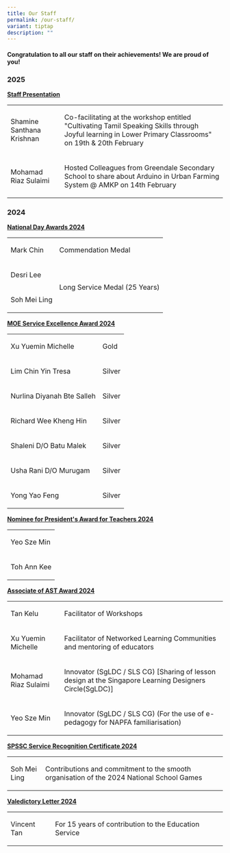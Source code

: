 ```yaml
---
title: Our Staff
permalink: /our-staff/
variant: tiptap
description: ""
---
```

<h4>Congratulation to all our staff on their achievements! We are proud of you!</h4>
<h3>2025</h3>
<p><strong><u>Staff Presentation</u></strong>
</p>
<table style="minWidth: 50px">
<colgroup>
<col>
<col>
</colgroup>
<tbody>
<tr>
<td rowspan="1" colspan="1">
<p>Shamine Santhana Krishnan</p>
</td>
<td rowspan="1" colspan="1">
<p>Co-facilitating at the workshop entitled "Cultivating Tamil Speaking Skills
through Joyful learning in Lower Primary Classrooms" on 19th &amp; 20th
February</p>
</td>
</tr>
<tr>
<td rowspan="1" colspan="1">
<p>Mohamad Riaz Sulaimi</p>
</td>
<td rowspan="1" colspan="1">
<p>Hosted Colleagues from Greendale Secondary School to share about Arduino
in Urban Farming System @ AMKP on 14th February</p>
</td>
</tr>
</tbody>
</table>
<h3>2024</h3>
<p><strong><u>National Day Awards 2024</u></strong>
</p>
<table style="minWidth: 50px">
<colgroup>
<col>
<col>
</colgroup>
<tbody>
<tr>
<td rowspan="1" colspan="1">
<p>Mark Chin</p>
</td>
<td rowspan="1" colspan="1">
<p>Commendation Medal</p>
</td>
</tr>
<tr>
<td rowspan="1" colspan="1">
<p>Desri Lee</p>
</td>
<td rowspan="2" colspan="1">
<p></p>
<p>Long Service Medal (25 Years)</p>
</td>
</tr>
<tr>
<td rowspan="1" colspan="1">
<p>Soh Mei Ling</p>
</td>
</tr>
</tbody>
</table>
<p><strong><u>MOE Service Excellence Award 2024</u></strong>
</p>
<table style="minWidth: 50px">
<colgroup>
<col>
<col>
</colgroup>
<tbody>
<tr>
<td rowspan="1" colspan="1">
<p>Xu Yuemin Michelle</p>
</td>
<td rowspan="1" colspan="1">
<p>Gold</p>
</td>
</tr>
<tr>
<td rowspan="1" colspan="1">
<p>Lim Chin Yin Tresa</p>
</td>
<td rowspan="1" colspan="1">
<p>Silver</p>
</td>
</tr>
<tr>
<td rowspan="1" colspan="1">
<p>Nurlina Diyanah Bte Salleh</p>
</td>
<td rowspan="1" colspan="1">
<p>Silver</p>
</td>
</tr>
<tr>
<td rowspan="1" colspan="1">
<p>Richard Wee Kheng Hin</p>
</td>
<td rowspan="1" colspan="1">
<p>Silver</p>
</td>
</tr>
<tr>
<td rowspan="1" colspan="1">
<p>Shaleni D/O Batu Malek</p>
</td>
<td rowspan="1" colspan="1">
<p>Silver</p>
</td>
</tr>
<tr>
<td rowspan="1" colspan="1">
<p>Usha Rani D/O Murugam</p>
</td>
<td rowspan="1" colspan="1">
<p>Silver</p>
</td>
</tr>
<tr>
<td rowspan="1" colspan="1">
<p>Yong Yao Feng</p>
</td>
<td rowspan="1" colspan="1">
<p>Silver</p>
</td>
</tr>
</tbody>
</table>
<p><strong><u>Nominee for President's Award for Teachers 2024</u></strong>
</p>
<table style="minWidth: 25px">
<colgroup>
<col>
</colgroup>
<tbody>
<tr>
<td rowspan="1" colspan="1">
<p>Yeo Sze Min</p>
</td>
</tr>
<tr>
<td rowspan="1" colspan="1">
<p>Toh Ann Kee</p>
</td>
</tr>
</tbody>
</table>
<p><strong><u>Associate of AST Award 2024</u></strong>
</p>
<table style="minWidth: 50px">
<colgroup>
<col>
<col>
</colgroup>
<tbody>
<tr>
<td rowspan="1" colspan="1">
<p>Tan Kelu</p>
</td>
<td rowspan="1" colspan="1">
<p>Facilitator of Workshops</p>
</td>
</tr>
<tr>
<td rowspan="1" colspan="1">
<p>Xu Yuemin Michelle</p>
</td>
<td rowspan="1" colspan="1">
<p>Facilitator of Networked Learning Communities and mentoring of educators</p>
</td>
</tr>
<tr>
<td rowspan="1" colspan="1">
<p>Mohamad Riaz Sulaimi</p>
</td>
<td rowspan="1" colspan="1">
<p>Innovator (SgLDC / SLS CG) [Sharing of lesson design at the Singapore
Learning Designers Circle(SgLDC)]</p>
</td>
</tr>
<tr>
<td rowspan="1" colspan="1">
<p>Yeo Sze Min</p>
</td>
<td rowspan="1" colspan="1">
<p>Innovator (SgLDC / SLS CG) (For the use of e-pedagogy for NAPFA familiarisation)</p>
</td>
</tr>
</tbody>
</table>
<p><strong><u>SPSSC Service Recognition Certificate 2024</u></strong>
</p>
<table style="minWidth: 50px">
<colgroup>
<col>
<col>
</colgroup>
<tbody>
<tr>
<td rowspan="1" colspan="1">
<p>Soh Mei Ling</p>
</td>
<td rowspan="1" colspan="1">
<p>Contributions and commitment to the smooth organisation of the 2024 National
School Games</p>
</td>
</tr>
</tbody>
</table>
<p><strong><u>Valedictory Letter 2024</u></strong>
</p>
<table style="minWidth: 50px">
<colgroup>
<col>
<col>
</colgroup>
<tbody>
<tr>
<td rowspan="1" colspan="1">
<p>Vincent Tan</p>
</td>
<td rowspan="1" colspan="1">
<p>For 15 years of contribution to the Education Service</p>
</td>
</tr>
</tbody>
</table>
<p></p>